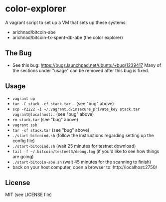 color-explorer
==============

A vagrant script to set up a VM that sets up these systems:

* arichnad/bitcoin-abe
* arichnad/bitcoin-tx-spent-db-abe (the color explorer)

The Bug
-------

* See this bug:  https://bugs.launchpad.net/ubuntu/+bug/1239417
Many of the sections under "usage" can be removed after this bug is fixed.

Usage
-----

* `vagrant up`
* `tar -C stack -cf stack.tar .` (see "bug" above)
* `scp -P2222 -i ~/.vagrant.d/insecure_private_key stack.tar vagrant@localhost:.` (see "bug" above)
* `rm stack.tar` (see "bug" above)
* `vagrant ssh`
* `tar -xf stack.tar` (see "bug" above)
* `./start-bitcoind.sh` (follow the instructions regarding setting up the config file)
* `./start-bitcoind.sh` (wait 25 minutes for testnet download)
* `tail -f ~/.bitcoin/testnet3/debug.log` (if you'd like to see how things are going)
* `./start-bitcoin-abe.sh` (wait 45 minutes for the scanning to finish)
* back on your host computer, open a browser to:  http://localhost:2750/

License
-------

MIT (see LICENSE file)

